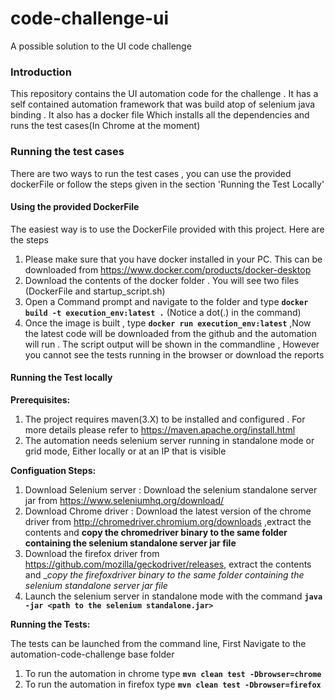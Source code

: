 # code-challenge-ui
A possible solution to the UI code challenge
### Introduction 
This repository contains the UI automation code for the challenge . It has a self contained automation framework that was build atop of selenium java binding . It also has a docker file Which installs all the dependencies and runs the test cases(In Chrome at the moment)
### Running the test cases 
There are two ways to run the test cases , you can use the provided dockerFile or follow the steps given in the section 'Running the Test Locally'
#### __Using the provided DockerFile__  
The easiest way is to use the DockerFile provided with this project. Here are the steps 
1. Please make sure that you have docker installed in your PC. This can be downloaded from https://www.docker.com/products/docker-desktop
2. Download the contents of the docker folder . You will see two files (DockerFile and startup_script.sh) 
3. Open a Command prompt and navigate to the folder and type __`docker build -t execution_env:latest .`__ (Notice a dot(.) in the command)
4. Once the image is built , type __`docker run execution_env:latest`__ ,Now the latest code will be downloaded from the github and the automation will run . The script output will be shown in the commandline , However you cannot see the tests running in the browser or download the reports 

#### __Running the Test locally__
__Prerequisites:__
1. The project requires maven(3.X) to be installed and configured . For more details please refer to https://maven.apache.org/install.html
2. The automation needs selenium server running in standalone mode or grid mode, Either locally or at an IP that is visible  

__Configuation Steps:__

1. Download Selenium server : Download the selenium standalone server jar from https://www.seleniumhq.org/download/
2. Download Chrome driver : Download the latest version of the chrome driver from http://chromedriver.chromium.org/downloads ,extract the contents and __copy the chromedriver binary to the same folder containing the selenium standalone server jar file__
3. Download the firefox driver from https://github.com/mozilla/geckodriver/releases, extract the contents and __copy the firefoxdriver binary to the same folder containing the selenium standalone server jar file_
4. Launch the selenium server in standalone mode with the command __`java -jar <path to the selenium standalone.jar>`__

__Running the Tests:__

The tests can be launched from the command line, First Navigate to the automation-code-challenge base folder 
1. To run the automation in chrome type __`mvn clean test -Dbrowser=chrome`__
2. To run the automation in firefox type __`mvn clean test -Dbrowser=firefox`__
